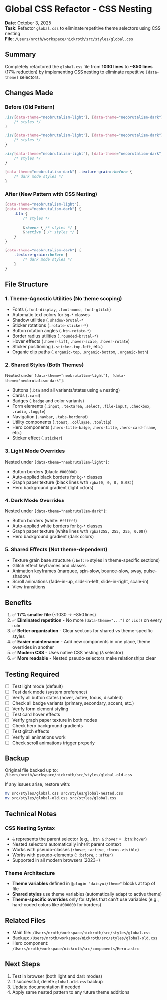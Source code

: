 # Global CSS Refactor - CSS Nesting

**Date**: October 3, 2025  
**Task**: Refactor `global.css` to eliminate repetitive theme selectors using CSS nesting  
**File**: `/Users/nroth/workspace/nickroth/src/styles/global.css`

## Summary

Completely refactored the `global.css` file from **1030 lines** to **~850 lines** (17% reduction) by implementing CSS nesting to eliminate repetitive `[data-theme]` selectors.

## Changes Made

### Before (Old Pattern)
```css
:is([data-theme="neobrutalism-light"], [data-theme="neobrutalism-dark"]) .btn {
    /* styles */
}

:is([data-theme="neobrutalism-light"], [data-theme="neobrutalism-dark"]) .btn:hover {
    /* styles */
}

:is([data-theme="neobrutalism-light"], [data-theme="neobrutalism-dark"]) .btn:active {
    /* styles */
}

[data-theme="neobrutalism-dark"] .texture-grain::before {
    /* dark mode styles */
}
```

### After (New Pattern with CSS Nesting)
```css
[data-theme="neobrutalism-light"],
[data-theme="neobrutalism-dark"] {
    .btn {
        /* styles */
        
        &:hover { /* styles */ }
        &:active { /* styles */ }
    }
}

[data-theme="neobrutalism-dark"] {
    .texture-grain::before {
        /* dark mode styles */
    }
}
```

## File Structure

### 1. **Theme-Agnostic Utilities** (No theme scoping)
- Fonts (`.font-display`, `.font-mono`, `.font-glitch`)
- Automatic text colors for `bg-*` classes
- Shadow utilities (`.shadow-brutal-*`)
- Sticker rotations (`.rotate-sticker-*`)
- Button rotation angles (`.btn-rotate-*`)
- Border radius utilities (`.rounded-brutal-*`)
- Hover effects (`.hover-lift`, `.hover-scale`, `.hover-rotate`)
- Sticker positioning (`.sticker-top-left`, etc.)
- Organic clip paths (`.organic-top`, `.organic-bottom`, `.organic-both`)

### 2. **Shared Styles** (Both Themes)
Nested under `[data-theme="neobrutalism-light"], [data-theme="neobrutalism-dark"]`:
- Buttons (`.btn` and all variants/states using `&` nesting)
- Cards (`.card`)
- Badges (`.badge` and color variants)
- Form elements (`.input`, `.textarea`, `.select`, `.file-input`, `.checkbox`, `.radio`, `.toggle`)
- Navigation (`.navbar`, `.tabs-bordered`)
- Utility components (`.toast`, `.collapse`, `.tooltip`)
- Hero components (`.hero-title-badge`, `.hero-title`, `.hero-card-frame`, etc.)
- Sticker effect (`.sticker`)

### 3. **Light Mode Overrides**
Nested under `[data-theme="neobrutalism-light"]`:
- Button borders (black: `#000000`)
- Auto-applied black borders for `bg-*` classes
- Graph paper texture (black lines with `rgba(0, 0, 0, 0.08)`)
- Hero background gradient (light colors)

### 4. **Dark Mode Overrides**
Nested under `[data-theme="neobrutalism-dark"]`:
- Button borders (white: `#ffffff`)
- Auto-applied white borders for `bg-*` classes
- Graph paper texture (white lines with `rgba(255, 255, 255, 0.08)`)
- Hero background gradient (dark colors)

### 5. **Shared Effects** (Not theme-dependent)
- Texture grain base structure (`:before` styles in theme-specific sections)
- Glitch effect keyframes and classes
- Animation keyframes (marquee, spin-slow, bounce-slow, sway, pulse-shadow)
- Scroll animations (fade-in-up, slide-in-left, slide-in-right, scale-in)
- View transitions

## Benefits

1. ✅ **17% smaller file** (~1030 → ~850 lines)
2. ✅ **Eliminated repetition** - No more `[data-theme="..."]` or `:is()` on every rule
3. ✅ **Better organization** - Clear sections for shared vs theme-specific styles
4. ✅ **Easier maintenance** - Add new components in one place, theme overrides in another
5. ✅ **Modern CSS** - Uses native CSS nesting (`&` selector)
6. ✅ **More readable** - Nested pseudo-selectors make relationships clear

## Testing Required

- [ ] Test light mode (default)
- [ ] Test dark mode (system preference)
- [ ] Verify all button states (hover, active, focus, disabled)
- [ ] Check all badge variants (primary, secondary, accent, etc.)
- [ ] Verify form element styling
- [ ] Test card hover effects
- [ ] Verify graph paper texture in both modes
- [ ] Check hero background gradients
- [ ] Test glitch effects
- [ ] Verify all animations work
- [ ] Check scroll animations trigger properly

## Backup

Original file backed up to: `/Users/nroth/workspace/nickroth/src/styles/global-old.css`

If any issues arise, restore with:
```bash
mv src/styles/global.css src/styles/global-nested.css
mv src/styles/global-old.css src/styles/global.css
```

## Technical Notes

### CSS Nesting Syntax
- `&` represents the parent selector (e.g., `.btn &:hover` = `.btn:hover`)
- Nested selectors automatically inherit parent context
- Works with pseudo-classes (`:hover`, `:active`, `:focus-visible`)
- Works with pseudo-elements (`::before`, `::after`)
- Supported in all modern browsers (2023+)

### Theme Architecture
- **Theme variables** defined in `@plugin "daisyui/theme"` blocks at top of file
- **Shared styles** use theme variables (automatically adapt to active theme)
- **Theme-specific overrides** only for styles that can't use variables (e.g., hard-coded colors like `#000000` for borders)

## Related Files
- Main file: `/Users/nroth/workspace/nickroth/src/styles/global.css`
- Backup: `/Users/nroth/workspace/nickroth/src/styles/global-old.css`
- Hero component: `/Users/nroth/workspace/nickroth/src/components/Hero.astro`

## Next Steps
1. Test in browser (both light and dark modes)
2. If successful, delete `global-old.css` backup
3. Update documentation if needed
4. Apply same nested pattern to any future theme additions
